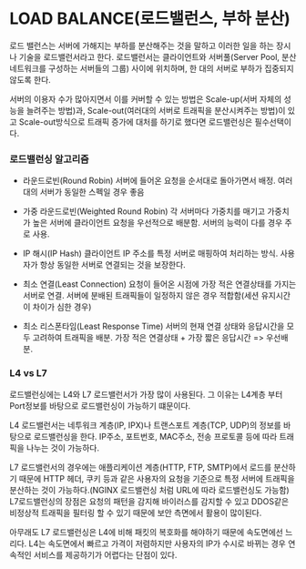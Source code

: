 # LOAD BALANCE(로드밸런스, 부하 분산)
로드 밸런스는 서버에 가해지는 부하를 분산해주는 것을 말하고 이러한 일을 하는 장시나 기술을 로드밸런서라고 한다. 로드밸런서는 클라이언트와 서버풀(Server Pool, 분산 네트워크를 구성하는 서버들의 그룹) 사이에 위치하며, 한 대의 서버로 부하가 집중되지 않도록 한다.

서버의 이용자 수가 많아지면서 이를 커버할 수 있는 방법은 Scale-up(서버 자체의 성능을 늘려주는 방법)과, Scale-out(여러대의 서버로 트래픽을 분산시켜주는 방법)이 있고 Scale-out방식으로 트래픽 증가에 대처를 하기로 했다면 로드밸런싱은 필수선택이다.

### 로드밸런싱 알고리즘
- 라운드로빈(Round Robin)
    서버에 들어온 요청을 순서대로 돌아가면서 배정. 여러대의 서버가 동일한 스펙일 경우 좋음

- 가중 라운드로빈(Weighted Round Robin)
    각 서버마다 가중치를 매기고 가중치가 높은 서버에 클라이언트 요청을 우선적으로 배분함. 서버의 능력이 다를 경우 주로 사용.

- IP 해시(IP Hash)
    클라이언트 IP 주소를 특정 서버로 매핑하여 처리하는 방식. 사용자가 항상 동일한 서버로 연결되는 것을 보장한다.

- 최소 연결(Least Connection)
    요청이 들어온 시점에 가장 적은 연결상태를 가지는 서버로 연결. 서버에 분배된 트래픽들이 일정하지 않은 경우 적합함(세션 유지시간이 차이가 심한 경우)

- 최소 리스폰타임(Least Response Time)
    서버의 현재 연결 상태와 응답시간을 모두 고려하여 트래픽을 배분. 가장 적은 연결상태 + 가장 짧은 응답시간 => 우선배분.

### L4 vs L7

로드밸런싱에는 L4와 L7 로드밸런서가 가장 많이 사용된다. 그 이유는 L4계층 부터 Port정보를 바탕으로 로드밸런싱이 가능하기 떄문이다. 

L4 로드밸런서는 네투워크 계층(IP, IPX)나 트랜스포트 계층(TCP, UDP)의 정보를 바탕으로 로드밸런싱을 한다. IP주소, 포트번호, MAC주소, 전송 프로토콜 등에 따라 트래픽을 나누는 것이 가능하다.

L7 로드밸런서의 경우에는 애플리케이션 계층(HTTP, FTP, SMTP)에서 로드를 분산하기 때문에 HTTP 헤더, 쿠키 등과 같은 사용자의 요청을 기준으로 특정 서버에 트래픽을 분산하는 것이 가능하다.(NGINX 로드밸런싱 처럼 URL에 따라 로드밸런싱도 가능함) L7로드밸런싱의 장점은 요청의 패턴을 감지해 바이러스를 감지할 수 있고 DDOS같은 비정상적 트래픽을 필터링 할 수 있기 때문에 보안 측면에서 활용이 많이된다.

아무래도 L7 로드밸런싱은 L4에 비해 패킷의 복호화를 해야하기 때문에 속도면에선 느리다. L4는 속도면에서 빠르고 가격이 저렴하지만 사용자의 IP가 수시로 바뀌는 경우 연속적인 서비스를 제공하기가 어렵다는 단점이 있다.

